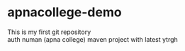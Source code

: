# apnacollege-demo
This is my first git repository
<br>
auth numan (apna college)
maven project
with latest 
ytrgh
